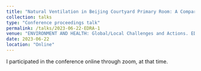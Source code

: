 ```yaml
---
title: "Natural Ventilation in Beijing Courtyard Primary Room: A Comparison of Isolated and Non-Isolated Buildings"
collection: talks
type: "Conference proceedings talk"
permalink: /talks/2023-06-22-EDRA-1
venue: "ENVIRONMENT AND HEALTH: Global/Local Challenges and Actions. EDRA"
date: 2023-06-22
location: "Online"
---
```


I participated in the conference online through zoom, at that time.
